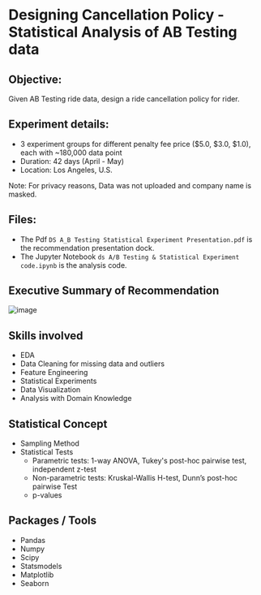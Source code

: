 # Designing Cancellation Policy - Statistical Analysis of AB Testing data
## Objective: 
Given AB Testing ride data, design a ride cancellation policy for rider.

## Experiment details:
- 3 experiment groups for different penalty fee price ($5.0, $3.0, $1.0), each with ~180,000 data point
- Duration: 42 days (April - May)
- Location: Los Angeles, U.S.

Note: For privacy reasons, Data was not uploaded and company name is masked.


## Files:
- The Pdf `DS A_B Testing Statistical Experiment Presentation.pdf` is the recommendation presentation dock.
- The Jupyter Notebook `ds A/B Testing & Statistical Experiment code.ipynb` is the analysis code.


## Executive Summary of Recommendation
![image](https://user-images.githubusercontent.com/42402011/202758239-33bf18c0-fee4-4687-a7b2-cf4698a9f72e.png)


## Skills involved
- EDA 
- Data Cleaning for missing data and outliers
- Feature Engineering
- Statistical Experiments
- Data Visualization
- Analysis with Domain Knowledge 


## Statistical Concept
- Sampling Method
- Statistical Tests
    - Parametric tests: 1-way ANOVA, Tukey's post-hoc pairwise test, independent z-test 
    - Non-parametric tests: Kruskal-Wallis H-test, Dunn’s post-hoc pairwise Test
    - p-values


## Packages / Tools
- Pandas
- Numpy
- Scipy
- Statsmodels
- Matplotlib
- Seaborn
